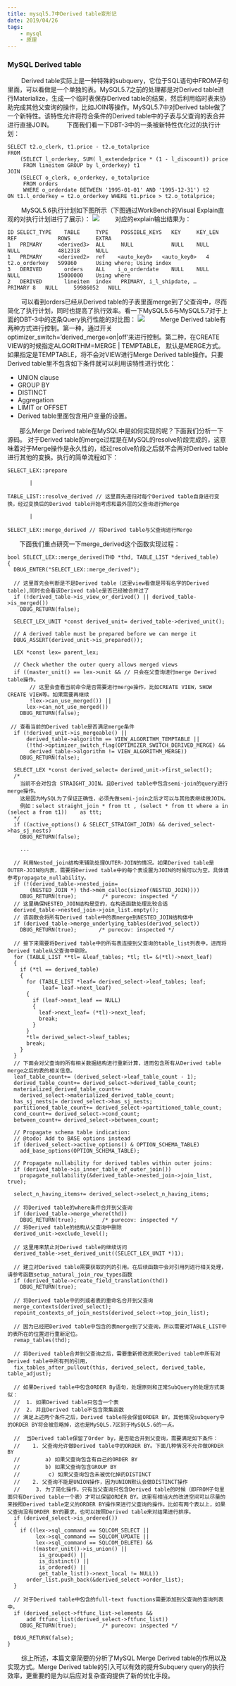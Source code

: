 ```yaml
---
title: mysql5.7中Derived table变形记
date: 2019/04/26
tags: 
    - mysql
    - 原理
---
```


### MySQL Derived table
&nbsp;&nbsp;&nbsp;&nbsp;&nbsp;&nbsp;&nbsp;&nbsp;Derived table实际上是一种特殊的subquery，它位于SQL语句中FROM子句里面，可以看做是一个单独的表。MySQL5.7之前的处理都是对Derived table进行Materialize，生成一个临时表保存Derived table的结果，然后利用临时表来协助完成其他父查询的操作，比如JOIN等操作。MySQL5.7中对Derived table做了一个新特性。该特性允许将符合条件的Derived table中的子表与父查询的表合并进行直接JOIN。<!-- more -->
&nbsp;&nbsp;&nbsp;&nbsp;&nbsp;&nbsp;&nbsp;下面我们看一下DBT-3中的一条被新特性优化过的执行计划：
```
SELECT t2.o_clerk, t1.price - t2.o_totalprice
FROM
    (SELECT l_orderkey, SUM( l_extendedprice * (1 - l_discount)) price
     FROM lineitem GROUP by l_orderkey) t1
JOIN
    (SELECT o_clerk, o_orderkey, o_totalprice
     FROM orders 
     WHERE o_orderdate BETWEEN '1995-01-01' AND '1995-12-31') t2
ON t1.l_orderkey = t2.o_orderkey WHERE t1.price > t2.o_totalprice;
```
&nbsp;&nbsp;&nbsp;&nbsp;&nbsp;&nbsp;&nbsp;&nbsp;MySQL5.6执行计划如下图所示（下图通过WorkBench的Visual Explain直观的对执行计划进行了展示）：
![](https://raw.githubusercontent.com/snmlm/resources/master/picture/iEU4flk.png)
&nbsp;&nbsp;&nbsp;&nbsp;&nbsp;&nbsp;&nbsp;&nbsp;对应的explain输出结果为：
```
ID SELECT_TYPE	  TABLE	    TYPE	POSSIBLE_KEYS	KEY	    KEY_LEN	REF	            ROWS	    EXTRA
1	PRIMARY  	<derived3>	ALL  	NULL	        NULL	NULL	NULL	        4812318	    NULL
1	PRIMARY	    <derived2>	ref	   <auto_key0>	 <auto_key0>   4	t2.o_orderkey	599860	    Using where; Using index
3	DERIVED       orders	ALL	   i_o_orderdate	NULL	NULL	NULL	        15000000    Using where
2	DERIVED	      lineitem	index	PRIMARY, i_l_shipdate, …	PRIMARY	8	NULL	 59986052	NULL   
```
&nbsp;&nbsp;&nbsp;&nbsp;&nbsp;&nbsp;&nbsp;&nbsp;可以看到orders已经从Derived table的子表里面merge到了父查询中，尽而简化了执行计划，同时也提高了执行效率。看一下MySQL5.6与MySQL5.7对于上面的DBT-3中的这条Query执行性能的对比图：
![](https://raw.githubusercontent.com/snmlm/resources/master/picture/RWDjMQi.png)
&nbsp;&nbsp;&nbsp;&nbsp;&nbsp;&nbsp;&nbsp;&nbsp;Merge Derived table有两种方式进行控制。第一种，通过开关optimizer_switch=’derived_merge=on|off’来进行控制。第二种，在CREATE VIEW的时候指定ALGORITHM=MERGE | TEMPTABLE， 默认是MERGE方式。如果指定是TEMPTABLE，将不会对VIEW进行Merge Derived table操作。只要Derived table里不包含如下条件就可以利用该特性进行优化：

* UNION clause
* GROUP BY
* DISTINCT
* Aggregation
* LIMIT or OFFSET
* Derived table里面包含用户变量的设置。

&nbsp;&nbsp;&nbsp;&nbsp;&nbsp;&nbsp;&nbsp;那么Merge Derived table在MySQL中是如何实现的呢？下面我们分析一下源码。
对于Derived table的merge过程是在MySQL的resolve阶段完成的，这意味着对于Merge操作是永久性的，经过resolve阶段之后就不会再对Derived table进行其他的变换。执行的简单流程如下：

```
SELECT_LEX::prepare

       |

TABLE_LIST::resolve_derived // 这里首先递归对每个Derived table自身进行变换，经过变换后的Derived table开始考虑和最外层的父查询进行Merge

       |

SELECT_LEX::merge_derived // 将Derived table与父查询进行Merge
```
&nbsp;&nbsp;&nbsp;&nbsp;&nbsp;&nbsp;&nbsp;下面我们重点研究一下merge_derived这个函数实现过程：
```
bool SELECT_LEX::merge_derived(THD *thd, TABLE_LIST *derived_table)
{   
  DBUG_ENTER("SELECT_LEX::merge_derived");
  
  // 这里首先会判断是不是Derived table（这里view看做是带有名字的Derived table),同时也会看该Derived table是否已经被合并过了
  if (!derived_table->is_view_or_derived() || derived_table->is_merged())
    DBUG_RETURN(false);

  SELECT_LEX_UNIT *const derived_unit= derived_table->derived_unit();
  
  // A derived table must be prepared before we can merge it
  DBUG_ASSERT(derived_unit->is_prepared());

  LEX *const lex= parent_lex;
  
  // Check whether the outer query allows merged views
  if ((master_unit() == lex->unit && // 只会在父查询进行merge Derived table操作。
 	   // 这里会查看当前命令是否需要进行merge操作，比如CREATE VIEW，SHOW CREATE VIEW等。如果需要再继续
       !lex->can_use_merged()) ||  
      lex->can_not_use_merged()) 
    DBUG_RETURN(false);

 // 查看当前的Derived table是否满足merge条件
  if (!derived_unit->is_mergeable() ||
      derived_table->algorithm == VIEW_ALGORITHM_TEMPTABLE ||
      (!thd->optimizer_switch_flag(OPTIMIZER_SWITCH_DERIVED_MERGE) &&
       derived_table->algorithm != VIEW_ALGORITHM_MERGE))
    DBUG_RETURN(false);

  SELECT_LEX *const derived_select= derived_unit->first_select();
  /*
	当前不会对包含 STRAIGHT_JOIN，且Derived table中包含semi-join的query进行merge操作。
	这是因为MySQL为了保证正确性，必须先做semi-join之后才可以与其他表继续做JOIN。
	例如：select straight_join * from tt , (select * from tt where a in (select a from t1)) 	as ttt;
  */
  if ((active_options() & SELECT_STRAIGHT_JOIN) && derived_select->has_sj_nests)
    DBUG_RETURN(false);

	...

  // 利用Nested_join结构来辅助处理OUTER-JOIN的情况。如果Derived table是OUTER-JOIN的内表，需要将Derived table中的每个表设置为JOIN的时候可以为空。具体请参考propagate_nullability。
  if (!(derived_table->nested_join=
       (NESTED_JOIN *) thd->mem_calloc(sizeof(NESTED_JOIN))))
    DBUG_RETURN(true);        /* purecov: inspected */
  // 这里确保NESTED_JOIN结构是空的，在构造函数处理比较合适
  derived_table->nested_join->join_list.empty();
  // 该函数会将所有Derived table中的表merge到NESTED_JOIN结构体中
  if (derived_table->merge_underlying_tables(derived_select))
    DBUG_RETURN(true);       /* purecov: inspected */

  // 接下来需要将Derived table中的所有表连接到父查询的table_list列表中，进而将Derived table从父查询中剔除。
  for (TABLE_LIST **tl= &leaf_tables; *tl; tl= &(*tl)->next_leaf)
  {
    if (*tl == derived_table)
    {
      for (TABLE_LIST *leaf= derived_select->leaf_tables; leaf;
           leaf= leaf->next_leaf)
      {
        if (leaf->next_leaf == NULL)
        {
          leaf->next_leaf= (*tl)->next_leaf;
          break;
        }
      }
      *tl= derived_select->leaf_tables;
      break;
    }
  }
  // 下面会对父查询的所有相关数据结构进行重新计算，进而包含所有从Derived table merge之后的表的相关信息。
  leaf_table_count+= (derived_select->leaf_table_count - 1);
  derived_table_count+= derived_select->derived_table_count;
  materialized_derived_table_count+=
    derived_select->materialized_derived_table_count;
  has_sj_nests|= derived_select->has_sj_nests;
  partitioned_table_count+= derived_select->partitioned_table_count;
  cond_count+= derived_select->cond_count;
  between_count+= derived_select->between_count;

  // Propagate schema table indication:
  // @todo: Add to BASE options instead
  if (derived_select->active_options() & OPTION_SCHEMA_TABLE)
    add_base_options(OPTION_SCHEMA_TABLE);

  // Propagate nullability for derived tables within outer joins:
  if (derived_table->is_inner_table_of_outer_join())
    propagate_nullability(&derived_table->nested_join->join_list, true);

  select_n_having_items+= derived_select->select_n_having_items;

  // 将Derived table的where条件合并到父查询
  if (derived_table->merge_where(thd))
    DBUG_RETURN(true);        /* purecov: inspected */
  // 将Derived table的结构从父查询中删除
  derived_unit->exclude_level();

  // 这里用来禁止对Derived table的继续访问
  derived_table->set_derived_unit((SELECT_LEX_UNIT *)1);

  // 建立对Derived table需要获取的列的引用。在后续函数中会对引用列进行相关处理，请参考函数setup_natural_join_row_types函数
  if (derived_table->create_field_translation(thd))  
    DBUG_RETURN(true); 

  // 将Derived table中的列或者表的重命名合并到父查询
  merge_contexts(derived_select);
  repoint_contexts_of_join_nests(derived_select->top_join_list);

  // 因为已经把Derived table中包含的表merge到了父查询，所以需要对TABLE_LIST中的表所在的位置进行重新定位。
  remap_tables(thd);

  // 将Derived table合并到父查询之后，需要重新修改原来Derived table中所有对Derived table中所有列的引用，
  fix_tables_after_pullout(this, derived_select, derived_table, table_adjust);

  // 如果Derived table中包含ORDER By语句，处理原则和正常SubQuery的处理方式类似：
  //  1. 如果Derived table只包含一个表
  //  2. 并且Derived table不包含聚集函数
  // 满足上述两个条件之后，Derived table将会保留ORDER BY。其他情况subquery中的ORDER BY将会被忽略掉，这也是MySQL5.7区别于MySQL5.6的一点。

  //  当Derived table保留了Order by，是否能合并到父查询，需要满足如下条件：
  // 	1. 父查询允许做Derived table中的ORDER BY。下面几种情况不允许做ORDER BY
  // 		a) 如果父查询包含有自己的ORDER BY
  // 		b) 如果父查询包含GROUP BY
  //         c) 如果父查询包含未被优化掉的DISTINCT
  // 	2. 父查询不能是UNION操作，因为UNION默认会做DISTINCT操作
  //     3. 为了简化操作，只有当父查询只包含Derived table的时候（即FROM子句里面只有Derived table一个表）才可以保留ORDER BY。这里有相当大的改进空间可以尽量的来按照Derived table定义的ORDER BY操作来进行父查询的操作。比如有两个表以上，如果父查询没有ORDER BY的要求，也可以按照Derived table来对结果进行排序。
  if (derived_select->is_ordered())
  {
    if ((lex->sql_command == SQLCOM_SELECT ||
         lex->sql_command == SQLCOM_UPDATE ||
         lex->sql_command == SQLCOM_DELETE) &&
        !(master_unit()->is_union() ||
          is_grouped() ||
          is_distinct() ||
          is_ordered() ||
          get_table_list()->next_local != NULL))
      order_list.push_back(&derived_select->order_list);
  }

  // 对于Derived table中包含的full-text functions需要添加到父查询的查询列表中。
  if (derived_select->ftfunc_list->elements &&
      add_ftfunc_list(derived_select->ftfunc_list))
    DBUG_RETURN(true);        /* purecov: inspected */

  DBUG_RETURN(false);
}
```
&nbsp;&nbsp;&nbsp;&nbsp;&nbsp;&nbsp;&nbsp;&nbsp;综上所述，本篇文章简要的分析了MySQL Merge Derived table的作用以及实现方式。Merge Derived table的引入可以有效的提升Subquery query的执行效率，更重要的是为以后应对复杂查询提供了新的优化手段。
